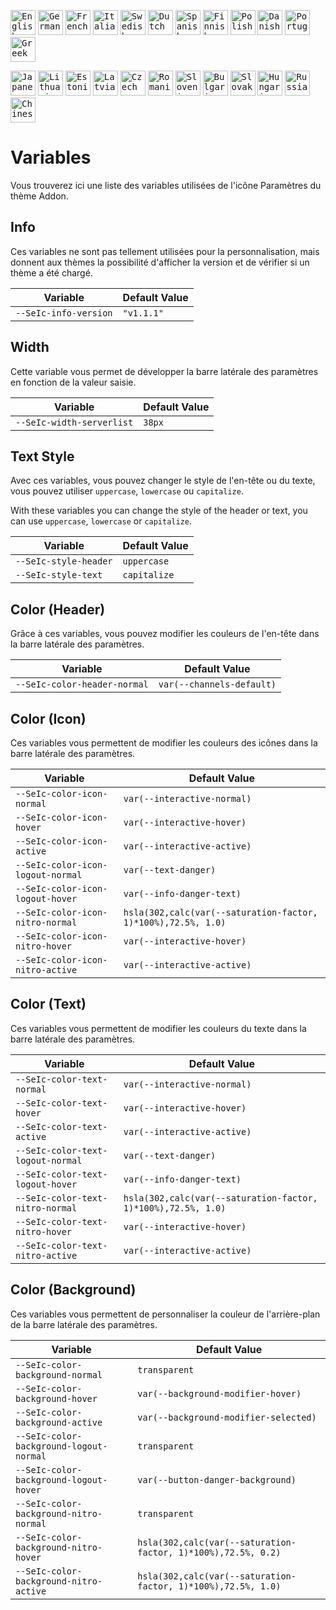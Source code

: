 <kbd>[<img title="English" alt="English" src="https://crearts-community.github.io/Assets/languages/english.png" width="40">](readme.md)</kbd>
<kbd>[<img title="German" alt="German" src="https://crearts-community.github.io/Assets/languages/german.png" width="40">](/.github/docs/translations/variables/german.md)</kbd>
<kbd>[<img title="French" alt="French" src="https://crearts-community.github.io/Assets/languages/french.png" width="40">](/.github/docs/translations/variables/french.md)</kbd>
<kbd>[<img title="Italian" alt="Italian" src="https://crearts-community.github.io/Assets/languages/italian.png" width="40">](/.github/docs/translations/variables/italian.md)</kbd>
<kbd>[<img title="Swedish" alt="Swedish" src="https://crearts-community.github.io/Assets/languages/swedish.png" width="40">](/.github/docs/translations/variables/swedish.md)</kbd>
<kbd>[<img title="Dutch" alt="Dutch" src="https://crearts-community.github.io/Assets/languages/dutch.png" width="40">](/.github/docs/translations/variables/dutch.md)</kbd>
<kbd>[<img title="Spanish" alt="Spanish" src="https://crearts-community.github.io/Assets/languages/spanish.png" width="40">](/.github/docs/translations/variables/spanish.md)</kbd>
<kbd>[<img title="Finnish" alt="Finnish" src="https://crearts-community.github.io/Assets/languages/finnish.png" width="40">](/.github/docs/translations/variables/finnish.md)</kbd>
<kbd>[<img title="Polish" alt="Polish" src="https://crearts-community.github.io/Assets/languages/polish.png" width="40">](/.github/docs/translations/variables/polish.md)</kbd>
<kbd>[<img title="Danish" alt="Danish" src="https://crearts-community.github.io/Assets/languages/danish.png" width="40">](/.github/docs/translations/variables/danish.md)</kbd>
<kbd>[<img title="Portuguese" alt="Portuguese" src="https://crearts-community.github.io/Assets/languages/portuguese.png" width="40">](/.github/docs/translations/variables/portuguese.md)</kbd>
<kbd>[<img title="Greek" alt="Greek" src="https://crearts-community.github.io/Assets/languages/greek.png" width="40">](/.github/docs/translations/variables/greek.md)</kbd>

<kbd>[<img title="Japanese" alt="Japanese" src="https://crearts-community.github.io/Assets/languages/japanese.png" width="40">](/.github/docs/translations/variables/japanese.md)</kbd>
<kbd>[<img title="Lithuanian" alt="Lithuanian" src="https://crearts-community.github.io/Assets/languages/lithuanian.png" width="40">](/.github/docs/translations/variables/lithuanian.md)</kbd>
<kbd>[<img title="Estonian" alt="Estonian" src="https://crearts-community.github.io/Assets/languages/estonian.png" width="40">](/.github/docs/translations/variables/estonian.md)</kbd>
<kbd>[<img title="Latvian" alt="Latvian" src="https://crearts-community.github.io/Assets/languages/latvian.png" width="40">](/.github/docs/translations/variables/latvian.md)</kbd>
<kbd>[<img title="Czech" alt="Czech" src="https://crearts-community.github.io/Assets/languages/czech.png" width="40">](/.github/docs/translations/variables/czech.md)</kbd>
<kbd>[<img title="Romanian" alt="Romanian" src="https://crearts-community.github.io/Assets/languages/romanian.png" width="40">](/.github/docs/translations/variables/romanian.md)</kbd>
<kbd>[<img title="Slovenian" alt="Slovenian" src="https://crearts-community.github.io/Assets/languages/slovenian.png" width="40">](/.github/docs/translations/variables/slovenian.md)</kbd>
<kbd>[<img title="Bulgarian" alt="Bulgarian" src="https://crearts-community.github.io/Assets/languages/bulgarian.png" width="40">](/.github/docs/translations/variables/bulgarian.md)</kbd>
<kbd>[<img title="Slovak" alt="Slovak" src="https://crearts-community.github.io/Assets/languages/slovak.png" width="40">](/.github/docs/translations/variables/slovak.md)</kbd>
<kbd>[<img title="Hungarian" alt="Hungarian" src="https://crearts-community.github.io/Assets/languages/hungarian.png" width="40">](/.github/docs/translations/variables/hungarian.md)</kbd>
<kbd>[<img title="Russian" alt="Russian" src="https://crearts-community.github.io/Assets/languages/russian.png" width="40">](/.github/docs/translations/variables/russian.md)</kbd>
<kbd>[<img title="Chinese" alt="Chinese" src="https://crearts-community.github.io/Assets/languages/chinese.png" width="40">](/.github/docs/translations/variables/chinese.md)</kbd>


# Variables

Vous trouverez ici une liste des variables utilisées de l'icône Paramètres du thème Addon.

## Info

Ces variables ne sont pas tellement utilisées pour la personnalisation, mais donnent aux thèmes la possibilité d'afficher la version et de vérifier si un thème a été chargé.

| Variable | Default Value |
| ------------- | ------------- |
| ```--SeIc-info-version``` | ```"v1.1.1"``` |

## Width

Cette variable vous permet de développer la barre latérale des paramètres en fonction de la valeur saisie.

| Variable | Default Value |
| ------------- | ------------- |
| ```--SeIc-width-serverlist``` | ```38px``` |

## Text Style

Avec ces variables, vous pouvez changer le style de l'en-tête ou du texte, vous pouvez utiliser ``uppercase``, ``lowercase`` ou ``capitalize``.

With these variables you can change the style of the header or text, you can use ``uppercase``, ``lowercase`` or ``capitalize``.

| Variable | Default Value
| ------------- | ------------- |
| ```--SeIc-style-header``` | ```uppercase``` |
| ```--SeIc-style-text``` | ```capitalize``` |

## Color (Header)

Grâce à ces variables, vous pouvez modifier les couleurs de l'en-tête dans la barre latérale des paramètres.

| Variable | Default Value |
| ------------- | ------------- |
| ```--SeIc-color-header-normal``` | ```var(--channels-default)``` |

## Color (Icon)

Ces variables vous permettent de modifier les couleurs des icônes dans la barre latérale des paramètres.

| Variable | Default Value |
| ------------- | ------------- |
| ```--SeIc-color-icon-normal``` | ```var(--interactive-normal)``` |
| ```--SeIc-color-icon-hover``` | ```var(--interactive-hover)``` |
| ```--SeIc-color-icon-active``` | ```var(--interactive-active)``` |
| ```--SeIc-color-icon-logout-normal``` | ```var(--text-danger)``` |
| ```--SeIc-color-icon-logout-hover``` | ```var(--info-danger-text)``` |
| ```--SeIc-color-icon-nitro-normal``` | ```hsla(302,calc(var(--saturation-factor, 1)*100%),72.5%, 1.0)``` |
| ```--SeIc-color-icon-nitro-hover``` | ```var(--interactive-hover)``` |
| ```--SeIc-color-icon-nitro-active``` | ```var(--interactive-active)``` |

## Color (Text)

Ces variables vous permettent de modifier les couleurs du texte dans la barre latérale des paramètres.

| Variable | Default Value |
| ------------- | ------------- |
| ```--SeIc-color-text-normal``` | ```var(--interactive-normal)``` |
| ```--SeIc-color-text-hover``` | ```var(--interactive-hover)``` |
| ```--SeIc-color-text-active``` | ```var(--interactive-active)``` |
| ```--SeIc-color-text-logout-normal``` | ```var(--text-danger)``` |
| ```--SeIc-color-text-logout-hover``` | ```var(--info-danger-text)``` |
| ```--SeIc-color-text-nitro-normal``` | ```hsla(302,calc(var(--saturation-factor, 1)*100%),72.5%, 1.0)``` |
| ```--SeIc-color-text-nitro-hover``` | ```var(--interactive-hover)``` |
| ```--SeIc-color-text-nitro-active``` | ```var(--interactive-active)``` |

## Color (Background)

Ces variables vous permettent de personnaliser la couleur de l'arrière-plan de la barre latérale des paramètres.

| Variable | Default Value |
| ------------- | ------------- |
| ```--SeIc-color-background-normal``` | ```transparent``` |
| ```--SeIc-color-background-hover``` | ```var(--background-modifier-hover)``` |
| ```--SeIc-color-background-active``` | ```var(--background-modifier-selected)``` |
| ```--SeIc-color-background-logout-normal``` | ```transparent``` |
| ```--SeIc-color-background-logout-hover``` | ```var(--button-danger-background)``` |
| ```--SeIc-color-background-nitro-normal``` | ```transparent``` |
| ```--SeIc-color-background-nitro-hover``` | ```hsla(302,calc(var(--saturation-factor, 1)*100%),72.5%, 0.2)``` |
| ```--SeIc-color-background-nitro-active``` | ```hsla(302,calc(var(--saturation-factor, 1)*100%),72.5%, 1.0)``` |
